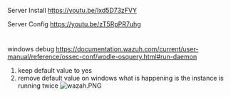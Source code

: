 Server Install
https://youtu.be/Ixd5D73zFVY

Server Config
https://youtu.be/zT5RpPR7uhg
#
windows debug
https://documentation.wazuh.com/current/user-manual/reference/ossec-conf/wodle-osquery.html#run-daemon

1. keep default value to yes 
2. remove default value on windows
what is happening is the instance is running twice
![wazah.PNG](../../_resources/wazah.PNG)
#
